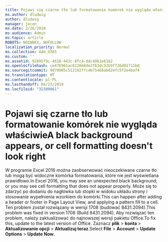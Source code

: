 ```yaml
---
title: Pojawi się czarne tło lub formatowanie komórek nie wygląda właściwie
ms.author: dludwig
author: dludwig
manager: jecon
ms.date: 2/26/2018
ms.audience: Admin
ms.topic: article
ROBOTS: NOINDEX, NOFOLLOW
localization_priority: Normal
ms.collection: Adm_O365
ms.custom: ''
ms.assetid: 92095f9c-4610-443c-8fc4-ddc49b2e6162
ms.openlocfilehash: ce476961ac8126b8de2f63dc52b9ff26d02711b8
ms.sourcegitcommit: 9d78905c512192ffc4675468abd2efc5f2e4baf4
ms.translationtype: MT
ms.contentlocale: pl-PL
ms.lasthandoff: 04/23/2019
ms.locfileid: "32389861"
---
```

# <a name="a-black-background-appears-or-cell-formatting-doesnt-look-right"></a><span data-ttu-id="d0209-102">Pojawi się czarne tło lub formatowanie komórek nie wygląda właściwie</span><span class="sxs-lookup"><span data-stu-id="d0209-102">A black background appears, or cell formatting doesn't look right</span></span>

<span data-ttu-id="d0209-103">W programie Excel 2016 można zaobserwować nieoczekiwane czarne tło lub mogą być widoczne komórka formatowania, które nie jest wyświetlana prawidłowo.</span><span class="sxs-lookup"><span data-stu-id="d0209-103">In Excel 2016, you may see an unexpected black background, or you may see cell formatting that does not appear properly.</span></span> <span data-ttu-id="d0209-104">Może się to zdarzyć po dodaniu do nagłówka lub stopki w widoku układu strony i stosowanie wypełnienia wzorkiem do komórki.</span><span class="sxs-lookup"><span data-stu-id="d0209-104">This can happen after adding a header or footer in Page Layout View, and applying a pattern fill to a cell.</span></span> <span data-ttu-id="d0209-105">Ten problem został rozwiązany w wersji 1708 (budować 8431.2094).</span><span class="sxs-lookup"><span data-stu-id="d0209-105">This problem was fixed in version 1708 (Build 8431.2094).</span></span> <span data-ttu-id="d0209-106">Aby rozwiązać ten problem, należy zaktualizować do najnowszej wersji pakietu Office.</span><span class="sxs-lookup"><span data-stu-id="d0209-106">To fix this, update to the latest version of Office.</span></span> <span data-ttu-id="d0209-107">Zaznacz **plik** \> **konta** \> **Aktualizowanie opcji** \> **Aktualizuj teraz**.</span><span class="sxs-lookup"><span data-stu-id="d0209-107">Select **File** \> **Account** \> **Update Options** \> **Update Now**.</span></span>
  

